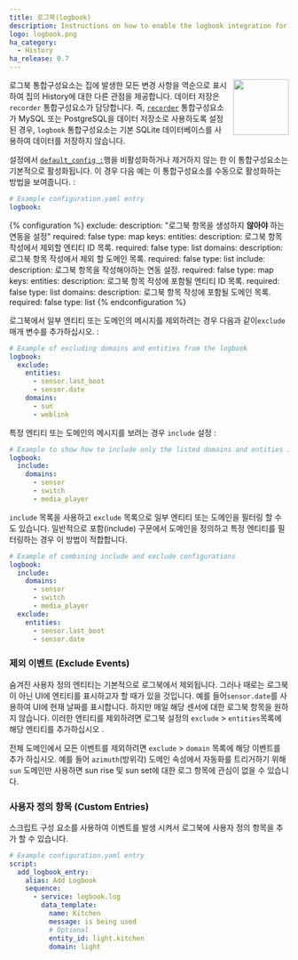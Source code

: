 ```yaml
---
title: 로그북(logbook)
description: Instructions on how to enable the logbook integration for Home Assistant.
logo: logbook.png
ha_category:
  - History
ha_release: 0.7
---
```


<img src='/images/screenshots/logbook.png' style='margin-left:10px; float: right;' height="100" />

로그북 통합구성요소는 집에 발생한 모든 변경 사항을 역순으로 표시하여 집의 History에 대한 다른 관점을 제공합니다.
데이터 저장은 `recorder` 통합구성요소가 담당합니다. 즉, [`recorder`](/integrations/recorder/) 통합구성요소가 MySQL 또는 PostgreSQL을 데이터 저장소로 사용하도록 설정된 경우, `logbook` 통합구성요소는 기본 SQLite 데이터베이스를 사용하여 데이터를 저장하지 않습니다.

설정에서 [`default_config :`](https://www.home-assistant.io/integrations/default_config/)행을 비활성화하거나 제거하지 않는 한 이 통합구성요소는 기본적으로 활성화됩니다. 이 경우 다음 예는 이 통합구성요소를 수동으로 활성화하는 방법을 보여줍니다. :

```yaml
# Example configuration.yaml entry
logbook:
```

{% configuration %}
exclude:
  description: "로그북 항목을 생성하지 **않아야** 하는 연동을 설정"
  required: false
  type: map
  keys:
    entities:
      description: 로그북 항목 작성에서 제외할 엔티티 ID 목록.
      required: false
      type: list
    domains:
      description: 로그북 항목 작성에서 제외 할 도메인 목록.
      required: false
      type: list
include:
  description: 로그북 항목을 작성해야하는 연동 설정.
  required: false
  type: map
  keys:
    entities:
      description: 로그북 항목 작성에 포함될 엔티티 ID 목록.
      required: false
      type: list
    domains:
      description: 로그북 항목 작성에 포함될 도메인 목록.
      required: false
      type: list
{% endconfiguration %}

로그북에서 일부 엔티티 또는 도메인의 메시지를 제외하려는 경우
다음과 같이`exclude` 매개 변수를 추가하십시오. :


```yaml
# Example of excluding domains and entities from the logbook
logbook:
  exclude:
    entities:
      - sensor.last_boot
      - sensor.date
    domains:
      - sun
      - weblink
```

특정 엔티티 또는 도메인의 메시지를 보려는 경우 `include` 설정 :

```yaml
# Example to show how to include only the listed domains and entities in the logbook
logbook:
  include:
    domains:
      - sensor
      - switch
      - media_player
```

`include` 목록을 사용하고 `exclude` 목록으로 일부 엔티티 또는 도메인을 필터링 할 수도 있습니다. 
일반적으로 포함(include) 구문에서 도메인을 정의하고 특정 엔티티를 필터링하는 경우 이 방법이 적합합니다.

```yaml
# Example of combining include and exclude configurations
logbook:
  include:
    domains:
      - sensor
      - switch
      - media_player
  exclude:
    entities:
      - sensor.last_boot
      - sensor.date
```

### 제외 이벤트 (Exclude Events)

숨겨진 사용자 정의 엔티티는 기본적으로 로그북에서 제외됩니다. 
그러나 때로는 로그북이 아닌 UI에 엔티티를 표시하고자 할 때가 있을 것입니다. 
예를 들어`sensor.date`를 사용하여 UI에 현재 날짜를 표시합니다.
하지만 매일 해당 센서에 대한 로그북 항목을 원하지 않습니다.
이러한 엔티티를 제외하려면 로그북 설정의 `exclude` > `entities`목록에 해당 엔티티를 추가하십시오 .

전체 도메인에서 모든 이벤트를 제외하려면 `exclude` > `domain` 목록에 해당 이벤트를 추가 하십시오.
예를 들어 `azimuth`(방위각) 도메인 속성에서 자동화를 트리거하기 위해 `sun` 도메인만 사용하면 sun rise 및 sun set에 대한 로그 항목에 관심이 없을 수 있습니다.

### 사용자 정의 항목 (Custom Entries)

스크립트 구성 요소를 사용하여 이벤트를 발생 시켜서 로그북에 사용자 정의 항목을 추가 할 수 있습니다.

```yaml
# Example configuration.yaml entry
script:
  add_logbook_entry:
    alias: Add Logbook
    sequence:
      - service: logbook.log
        data_template:
          name: Kitchen
          message: is being used
          # Optional
          entity_id: light.kitchen
          domain: light
```
